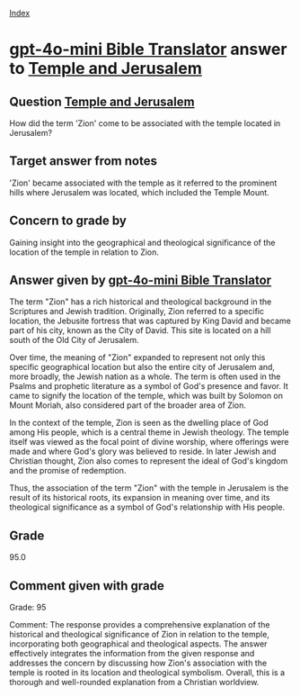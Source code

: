 
[Index](../../index.md)
# [gpt-4o-mini Bible Translator](../../answering_models/gpt-4o-mini_Bible_Translator.md) answer to [Temple and Jerusalem](../../questions/Temple_and_Jerusalem.md)

## Question [Temple and Jerusalem](../../questions/Temple_and_Jerusalem.md)
How did the term 'Zion' come to be associated with the temple located in Jerusalem?

## Target answer from notes
'Zion' became associated with the temple as it referred to the prominent hills where Jerusalem was located, which included the Temple Mount.

## Concern to grade by
Gaining insight into the geographical and theological significance of the location of the temple in relation to Zion.

## Answer given by [gpt-4o-mini Bible Translator](../../answering_models/gpt-4o-mini_Bible_Translator.md)
The term "Zion" has a rich historical and theological background in the Scriptures and Jewish tradition. Originally, Zion referred to a specific location, the Jebusite fortress that was captured by King David and became part of his city, known as the City of David. This site is located on a hill south of the Old City of Jerusalem.

Over time, the meaning of "Zion" expanded to represent not only this specific geographical location but also the entire city of Jerusalem and, more broadly, the Jewish nation as a whole. The term is often used in the Psalms and prophetic literature as a symbol of God's presence and favor. It came to signify the location of the temple, which was built by Solomon on Mount Moriah, also considered part of the broader area of Zion.

In the context of the temple, Zion is seen as the dwelling place of God among His people, which is a central theme in Jewish theology. The temple itself was viewed as the focal point of divine worship, where offerings were made and where God's glory was believed to reside. In later Jewish and Christian thought, Zion also comes to represent the ideal of God's kingdom and the promise of redemption.

Thus, the association of the term "Zion" with the temple in Jerusalem is the result of its historical roots, its expansion in meaning over time, and its theological significance as a symbol of God's relationship with His people.

## Grade
95.0

## Comment given with grade
Grade: 95

Comment: The response provides a comprehensive explanation of the historical and theological significance of Zion in relation to the temple, incorporating both geographical and theological aspects. The answer effectively integrates the information from the given response and addresses the concern by discussing how Zion's association with the temple is rooted in its location and theological symbolism. Overall, this is a thorough and well-rounded explanation from a Christian worldview.

